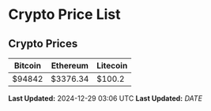 # Crypto Price List

## Crypto Prices
| Bitcoin | Ethereum | Litecoin |
| ------- | -------- | -------- |
| $94842 | $3376.34 | $100.2 |
**Last Updated:** 2024-12-29 03:06 UTC
**Last Updated:** $DATE$
